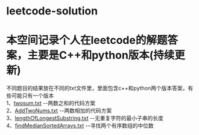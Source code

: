 # leetcode-solution

本空间记录个人在leetcode的解题答案，主要是C++和python版本(持续更新)<br>
=
不同题目的结果放在不同的txt文件里，里面包含c++和python两个版本答案，有些可能只有一个版本<br>
1、[twosum.txt](https://github.com/zhenglei0102/leetcode-solution/blob/master/twoSum.txt) --两数之和的代码方案<br>
2、[AddTwoNums.txt](https://github.com/zhenglei0102/leetcode-solution/blob/master/AddTwoNums.txt) --两数相加的代码方案<br>
3、[lengthOfLongestSubstring.txt](https://github.com/zhenglei0102/leetcode-solution/blob/master/lengthOfLongestSubstring.txt) --无重复字符的最小子串的长度<br>
4、[findMedianSortedArrays.txt](https://github.com/zhenglei0102/leetcode-solution/blob/master/findMedianSortedArrays.txt) --寻找两个有序数组的中位数<br>
